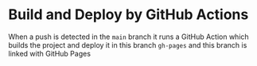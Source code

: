 # Build and Deploy by GitHub Actions

When a push is detected in the `main` branch it runs a GitHub Action which builds the project and deploy it in this branch `gh-pages` and this branch is linked with GitHub Pages

